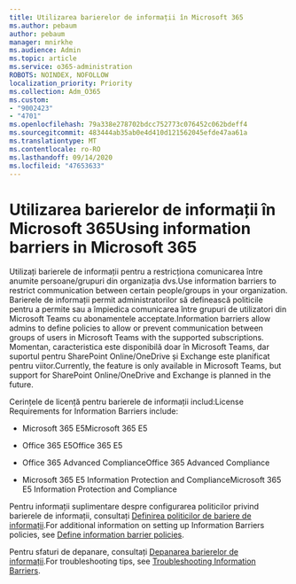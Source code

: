 ```yaml
---
title: Utilizarea barierelor de informații în Microsoft 365
ms.author: pebaum
author: pebaum
manager: mnirkhe
ms.audience: Admin
ms.topic: article
ms.service: o365-administration
ROBOTS: NOINDEX, NOFOLLOW
localization_priority: Priority
ms.collection: Adm_O365
ms.custom:
- "9002423"
- "4701"
ms.openlocfilehash: 79a338e278702bdcc752773c076452c062bdeff4
ms.sourcegitcommit: 483444ab35ab0e4d410d121562045efde47aa61a
ms.translationtype: MT
ms.contentlocale: ro-RO
ms.lasthandoff: 09/14/2020
ms.locfileid: "47653633"
---
```

# <a name="using-information-barriers-in-microsoft-365"></a><span data-ttu-id="188bb-102">Utilizarea barierelor de informații în Microsoft 365</span><span class="sxs-lookup"><span data-stu-id="188bb-102">Using information barriers in Microsoft 365</span></span>

<span data-ttu-id="188bb-103">Utilizați barierele de informații pentru a restricționa comunicarea între anumite persoane/grupuri din organizația dvs.</span><span class="sxs-lookup"><span data-stu-id="188bb-103">Use information barriers to restrict communication between certain people/groups in your organization.</span></span> <span data-ttu-id="188bb-104">Barierele de informații permit administratorilor să definească politicile pentru a permite sau a împiedica comunicarea între grupuri de utilizatori din Microsoft Teams cu abonamentele acceptate.</span><span class="sxs-lookup"><span data-stu-id="188bb-104">Information barriers allow admins to define policies to allow or prevent communication between groups of users in Microsoft Teams with the supported subscriptions.</span></span>  <span data-ttu-id="188bb-105">Momentan, caracteristica este disponibilă doar în Microsoft Teams, dar suportul pentru SharePoint Online/OneDrive și Exchange este planificat pentru viitor.</span><span class="sxs-lookup"><span data-stu-id="188bb-105">Currently, the feature is only available in Microsoft Teams, but support for SharePoint Online/OneDrive and Exchange is planned in the future.</span></span>

<span data-ttu-id="188bb-106">Cerințele de licență pentru barierele de informații includ:</span><span class="sxs-lookup"><span data-stu-id="188bb-106">License Requirements for Information Barriers include:</span></span>

- <span data-ttu-id="188bb-107">Microsoft 365 E5</span><span class="sxs-lookup"><span data-stu-id="188bb-107">Microsoft 365 E5</span></span>

- <span data-ttu-id="188bb-108">Office 365 E5</span><span class="sxs-lookup"><span data-stu-id="188bb-108">Office 365 E5</span></span>

- <span data-ttu-id="188bb-109">Office 365 Advanced Compliance</span><span class="sxs-lookup"><span data-stu-id="188bb-109">Office 365 Advanced Compliance</span></span>

- <span data-ttu-id="188bb-110">Microsoft 365 E5 Information Protection and Compliance</span><span class="sxs-lookup"><span data-stu-id="188bb-110">Microsoft 365 E5 Information Protection and Compliance</span></span>

<span data-ttu-id="188bb-111">Pentru informații suplimentare despre configurarea politicilor privind barierele de informații, consultați [Definirea politicilor de bariere de informații](https://docs.microsoft.com/microsoft-365/compliance/information-barriers-policies).</span><span class="sxs-lookup"><span data-stu-id="188bb-111">For additional information on setting up Information Barriers policies, see [Define information barrier policies](https://docs.microsoft.com/microsoft-365/compliance/information-barriers-policies).</span></span>

<span data-ttu-id="188bb-112">Pentru sfaturi de depanare, consultați [Depanarea barierelor de informații](https://docs.microsoft.com/microsoft-365/compliance/information-barriers-troubleshooting).</span><span class="sxs-lookup"><span data-stu-id="188bb-112">For troubleshooting tips, see [Troubleshooting Information Barriers](https://docs.microsoft.com/microsoft-365/compliance/information-barriers-troubleshooting).</span></span>

